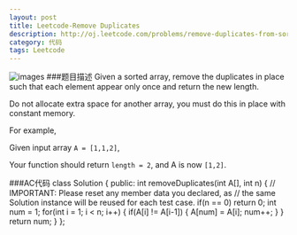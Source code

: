 ```yaml
---
layout: post
title: Leetcode-Remove Duplicates
description: http://oj.leetcode.com/problems/remove-duplicates-from-sorted-array/
category: 代码
tags: Leetcode
---
```

![images](http://media-cache-ec0.pinimg.com/236x/4b/b5/64/4bb564854be3ba96a57a9656d558b72a.jpg)
###题目描述
Given a sorted array, remove the duplicates in place such that each element appear only once and return the new length.

Do not allocate extra space for another array, you must do this in place with constant memory.

For example,

Given input array `A = [1,1,2]`,

Your function should return `length = 2`, and A is now `[1,2]`.

###AC代码
		class Solution {
		public:
		    int removeDuplicates(int A[], int n) {
			// IMPORTANT: Please reset any member data you declared, as
			// the same Solution instance will be reused for each test case.
			if(n == 0)
			    return 0;
			int num = 1;
			for(int i = 1; i < n; i++)
			{
			    if(A[i] != A[i-1])
			    {
				A[num] = A[i];
				num++;
			    }
			}
			return num;
		    }
		};

